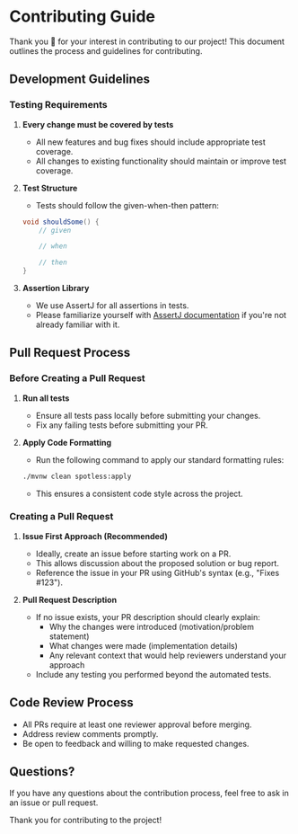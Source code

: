 # Contributing Guide

Thank you 🙏 for your interest in contributing to our project! This document outlines the process and guidelines for
contributing.

## Development Guidelines

### Testing Requirements

1. **Every change must be covered by tests**
    - All new features and bug fixes should include appropriate test coverage.
    - All changes to existing functionality should maintain or improve test coverage.

2. **Test Structure**
    - Tests should follow the given-when-then pattern:
   ```java
   void shouldSome() {
       // given

       // when

       // then
   }
   ```

3. **Assertion Library**
    - We use AssertJ for all assertions in tests.
    - Please familiarize yourself with [AssertJ documentation](https://assertj.github.io/doc/) if you're not already
      familiar with it.

## Pull Request Process

### Before Creating a Pull Request

1. **Run all tests**
    - Ensure all tests pass locally before submitting your changes.
    - Fix any failing tests before submitting your PR.

2. **Apply Code Formatting**
    - Run the following command to apply our standard formatting rules:
   ```bash
   ./mvnw clean spotless:apply
   ```
    - This ensures a consistent code style across the project.

### Creating a Pull Request

1. **Issue First Approach (Recommended)**
    - Ideally, create an issue before starting work on a PR.
    - This allows discussion about the proposed solution or bug report.
    - Reference the issue in your PR using GitHub's syntax (e.g., "Fixes #123").

2. **Pull Request Description**
    - If no issue exists, your PR description should clearly explain:
        - Why the changes were introduced (motivation/problem statement)
        - What changes were made (implementation details)
        - Any relevant context that would help reviewers understand your approach
    - Include any testing you performed beyond the automated tests.

## Code Review Process

- All PRs require at least one reviewer approval before merging.
- Address review comments promptly.
- Be open to feedback and willing to make requested changes.

## Questions?

If you have any questions about the contribution process, feel free to ask in an issue or pull request.

Thank you for contributing to the project!
